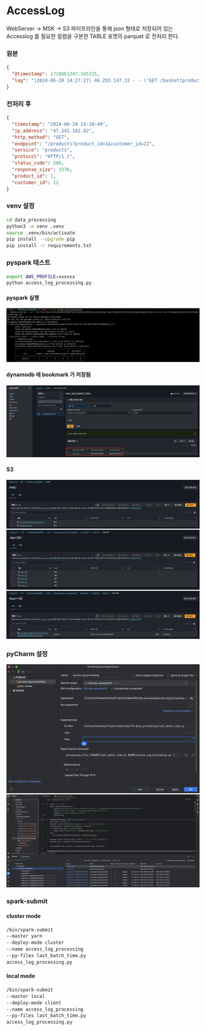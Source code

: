 # AccessLog 
WebServer -> MSK -> S3 파이프라인을 통해 json 형태로 저장되어 있는 Accesslog 를 필요한 컬럼을 구분한 TABLE 포맷의 parquet 로 전처리 한다.

### 원본
```json
{
  "@timestamp": 1718861247.345325,
  "log": "|2024-06-20 14:27:27| 46.255.147.32 - - \"GET /basket?product_id=2&customer_id=61 HTTP/1.1\" 200 1576"
}
```

### 전처리 후
```json
{
  "timestamp": "2024-06-20 14:30:49",
  "ip_address": "47.242.162.82",
  "http_method": "GET",
  "endpoint": "/products?product_id=1&customer_id=22",
  "service": "products",
  "protocol": "HTTP/1.1",
  "status_code": 200,
  "response_size": 1576,
  "product_id": 1,
  "customer_id": 22
}
```

### venv 설정
```bash
cd data_processing
python3 -m venv .venv
source .venv/bin/activate
pip install --upgrade pip
pip install -r requirements.txt
```

### pyspark 테스트
```bash
export AWS_PROFILE=xxxxxx
python access_log_processing.py
```
#### pyspark 실행
![](2024-06-20-22-52-39.png)
#### dynamodb 에 bookmark 가 저장됨
![](2024-06-20-22-53-22.png)
#### S3
![](2024-06-20-22-54-56.png)
![](2024-06-20-22-55-12.png)
![](2024-06-20-22-55-24.png)


### pyCharm 설정
![](2024-06-20-22-57-21.png)
![](2024-06-20-23-03-11.png)

### spark-submit

#### cluster mode
```bash
/bin/spark-submit
--master yarn
--deploy-mode cluster
--name access_log_processing
--py-files last_batch_time.py
access_log_processing.py
```

#### local mode
```bash
/bin/spark-submit 
--master local 
--deploy-mode client 
--name access_log_processing 
--py-files last_batch_time.py 
access_log_processing.py
```
